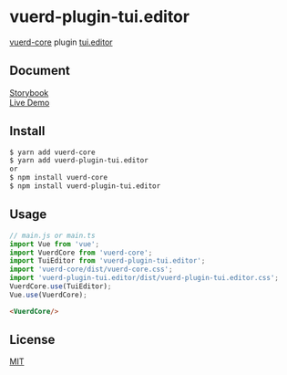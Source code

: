 # vuerd-plugin-tui.editor
[vuerd-core](https://github.com/vuerd/vuerd-core) plugin [tui.editor](https://github.com/nhn/tui.editor)

## Document
[Storybook](https://vuerd.github.io/vuerd-docs/)   
[Live Demo](https://vuerd.github.io/vuerd-docs/iframe.html?id=demo-live--vuerd-core)

## Install
```bash
$ yarn add vuerd-core
$ yarn add vuerd-plugin-tui.editor
or
$ npm install vuerd-core
$ npm install vuerd-plugin-tui.editor
```
## Usage
```js
// main.js or main.ts
import Vue from 'vue';
import VuerdCore from 'vuerd-core';
import TuiEditor from 'vuerd-plugin-tui.editor';
import 'vuerd-core/dist/vuerd-core.css';
import 'vuerd-plugin-tui.editor/dist/vuerd-plugin-tui.editor.css';
VuerdCore.use(TuiEditor);
Vue.use(VuerdCore);
```
```html
<VuerdCore/>
```

## License
[MIT](https://github.com/vuerd/vuerd-plugin-tui.editor/blob/master/LICENSE)
